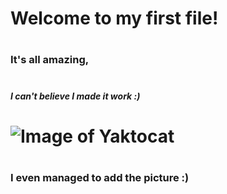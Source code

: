 # <H1> Welcome to my first file! 
# <H3> It's all amazing, 
#  <h5> I can't believe I made it work :)
# ![Image of Yaktocat](https://octodex.github.com/images/yaktocat.png)
# <h3> I even managed to add the picture :)
